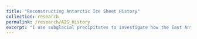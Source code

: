 ```yaml
---
title: "Reconstructing Antarctic Ice Sheet History"
collection: research
permalink: /research/AIS_History
excerpt: "I use subglacial precipitates to investigate how the East Antarctic ice sheet responds to millennial-scale Antarctic climate cycles.<br/><img src='/images/P1010050.JPG'>"
---
```

